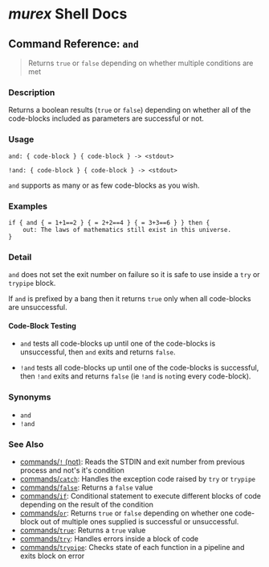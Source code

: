# _murex_ Shell Docs

## Command Reference: `and`

> Returns `true` or `false` depending on whether multiple conditions are met

### Description

Returns a boolean results (`true` or `false`) depending on whether all of the
code-blocks included as parameters are successful or not.

### Usage

    and: { code-block } { code-block } -> <stdout>
    
    !and: { code-block } { code-block } -> <stdout>
    
`and` supports as many or as few code-blocks as you wish.

### Examples

    if { and { = 1+1==2 } { = 2+2==4 } { = 3+3==6 } } then {
        out: The laws of mathematics still exist in this universe.
    }

### Detail

`and` does not set the exit number on failure so it is safe to use inside a `try`
or `trypipe` block.

If `and` is prefixed by a bang then it returns `true` only when all code-blocks
are unsuccessful.

#### Code-Block Testing

* `and` tests all code-blocks up until one of the code-blocks is unsuccessful,
  then `and` exits and returns `false`.

* `!and` tests all code-blocks up until one of the code-blocks is successful,
  then `!and` exits and returns `false` (ie `!and` is `not`ing every code-block).

### Synonyms

* `and`
* `!and`


### See Also

* [commands/`!` (not)](../commands/not.md):
  Reads the STDIN and exit number from previous process and not's it's condition
* [commands/`catch`](../commands/catch.md):
  Handles the exception code raised by `try` or `trypipe` 
* [commands/`false`](../commands/false.md):
  Returns a `false` value
* [commands/`if`](../commands/if.md):
  Conditional statement to execute different blocks of code depending on the result of the condition
* [commands/`or`](../commands/or.md):
  Returns `true` or `false` depending on whether one code-block out of multiple ones supplied is successful or unsuccessful.
* [commands/`true`](../commands/true.md):
  Returns a `true` value
* [commands/`try`](../commands/try.md):
  Handles errors inside a block of code
* [commands/`trypipe`](../commands/trypipe.md):
  Checks state of each function in a pipeline and exits block on error